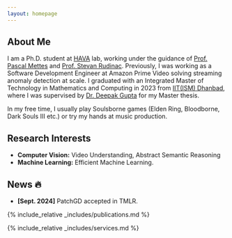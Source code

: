 ```yaml
---
layout: homepage
---
```


## About Me

I am a Ph.D. student at <a href="https://dsc.uva.nl/programmes/interdisciplinary-phd-programme/hava-lab/hava-lab.html">HAVA</a> lab, working under the guidance of <a href="https://staff.fnwi.uva.nl/p.s.m.mettes/">Prof. Pascal Mettes</a> and <a href="https://stevanrudinac.com/">Prof. Stevan Rudinac</a>. Previously, I was working as a Software Development Engineer at Amazon Prime Video solving streaming anomaly detection at scale. I graduated with an Integrated Master of Technology in Mathematics and Computing in 2023 from <a href="https://www.iitism.ac.in/">IIT(ISM) Dhanbad</a>, where I was supervised by <a href="https://dkgupta90.github.io/">Dr. Deepak Gupta</a> for my Master thesis. 

In my free time, I usually play Soulsborne games (Elden Ring, Bloodborne, Dark Souls III etc.) or try my hands at music production.

## Research Interests

- **Computer Vision:** Video Understanding, Abstract Semantic Reasoning
- **Machine Learning:** Efficient Machine Learning.

## News 🔥
- **[Sept. 2024]** PatchGD accepted in TMLR.


{% include_relative _includes/publications.md %}

{% include_relative _includes/services.md %}
